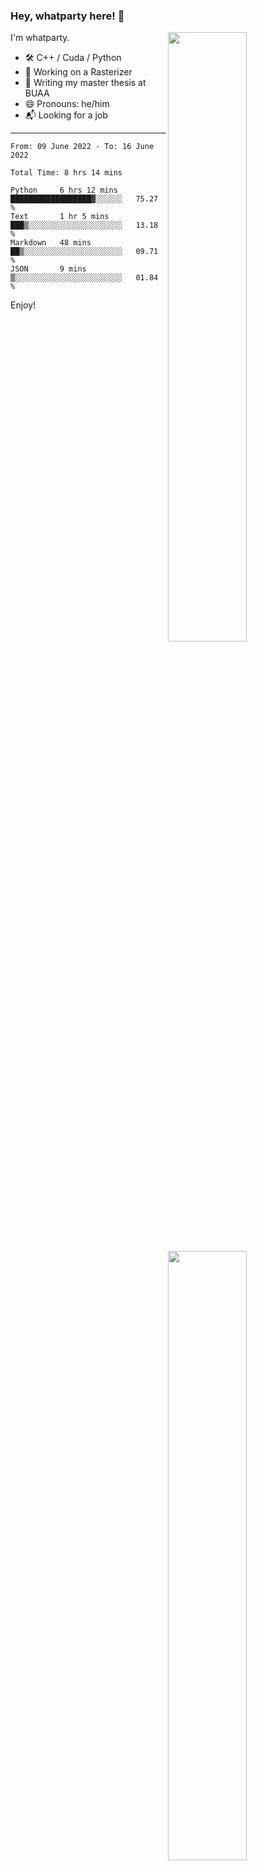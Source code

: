 ### Hey, whatparty here! 👋

[<img align="right" width="50%" src="https://github-readme-stats-ouuan.vercel.app/api?username=whatparty&theme=dark&show_icons=true">](https://metrics.lecoq.io/whatparty#gh-dark-mode-only)
[<img align="right" width="50%" src="https://github-readme-stats-ouuan.vercel.app/api?username=whatparty&show_icons=true">](https://metrics.lecoq.io/whatparty#gh-light-mode-only)

I'm whatparty.

- 🛠️ C++ / Cuda / Python 
- 🔭 Working on a Rasterizer
- 🌱 Writing my master thesis at BUAA
- 😄 Pronouns: he/him
- 📬 Looking for a job

---

<!--START_SECTION:waka-->

```text
From: 09 June 2022 - To: 16 June 2022

Total Time: 8 hrs 14 mins

Python     6 hrs 12 mins   ██████████████████▓░░░░░░   75.27 %
Text       1 hr 5 mins     ███▒░░░░░░░░░░░░░░░░░░░░░   13.18 %
Markdown   48 mins         ██▒░░░░░░░░░░░░░░░░░░░░░░   09.71 %
JSON       9 mins          ▒░░░░░░░░░░░░░░░░░░░░░░░░   01.84 %
```

<!--END_SECTION:waka-->

Enjoy!
